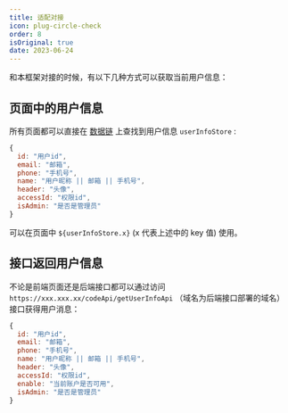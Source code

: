 ```yaml
---
title: 适配对接
icon: plug-circle-check
order: 8
isOriginal: true
date: 2023-06-24
---
```


和本框架对接的时候，有以下几种方式可以获取当前用户信息：

## 页面中的用户信息

所有页面都可以直接在 [数据链](https://aisuda.bce.baidu.com/amis/zh-CN/docs/concepts/datascope-and-datachain#%E6%95%B0%E6%8D%AE%E9%93%BE) 上查找到用户信息 `userInfoStore` :

``` js
{
  id: "用户id",
  email: "邮箱",
  phone: "手机号",
  name: "用户昵称 || 邮箱 || 手机号",
  header: "头像",
  accessId: "权限id",
  isAdmin: "是否是管理员"
}
```

可以在页面中 `${userInfoStore.x}` (x 代表上述中的 key 值) 使用。

## 接口返回用户信息

不论是前端页面还是后端接口都可以通过访问 `https://xxx.xxx.xx/codeApi/getUserInfoApi` （域名为后端接口部署的域名）接口获得用户消息：

``` js
{
  id: "用户id",
  email: "邮箱",
  phone: "手机号",
  name: "用户昵称 || 邮箱 || 手机号",
  header: "头像",
  accessId: "权限id",
  enable: "当前账户是否可用",
  isAdmin: "是否是管理员"
}
```
